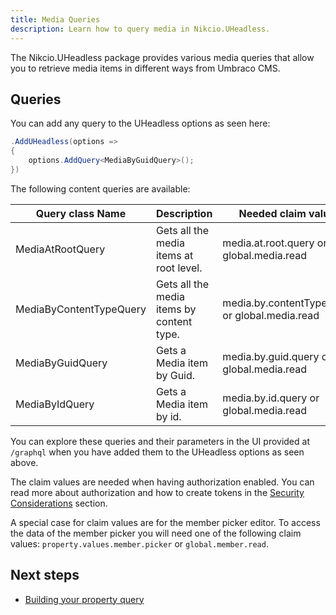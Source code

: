```yaml
---
title: Media Queries
description: Learn how to query media in Nikcio.UHeadless.
---
```


The Nikcio.UHeadless package provides various media queries that allow you to retrieve media items in different ways from Umbraco CMS.

## Queries

You can add any query to the UHeadless options as seen here:

```csharp
.AddUHeadless(options =>
{
    options.AddQuery<MediaByGuidQuery>();
})
```

The following content queries are available:

| Query class Name             | Description                                 | Needed claim values                                 |
|------------------------------|---------------------------------------------|-----------------------------------------------------|
| MediaAtRootQuery             | Gets all the media items at root level.     | media.at.root.query or global.media.read            |
| MediaByContentTypeQuery      | Gets all the media items by content type.   | media.by.contentType.query or global.media.read     |
| MediaByGuidQuery             | Gets a Media item by Guid.                  | media.by.guid.query or global.media.read            |
| MediaByIdQuery               | Gets a Media item by id.                    | media.by.id.query or global.media.read              |

You can explore these queries and their parameters in the UI provided at `/graphql` when you have added them to the UHeadless options as seen above.

The claim values are needed when having authorization enabled. You can read more about authorization and how to create tokens in the [Security Considerations](../security) section.

A special case for claim values are for the member picker editor. To access the data of the member picker you will need one of the following claim values: `property.values.member.picker` or `global.member.read`.

## Next steps

- [Building your property query](./properties)